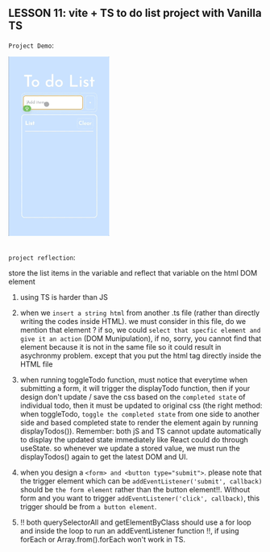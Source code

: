 ## LESSON 11: vite + TS to do list project with Vanilla TS

`Project Demo`: 

<img src="todolistDemo.gif" width="200" />
<br>
<br>


`project reflection`:

store the list items in the variable and reflect that variable on the html DOM element

1. using TS is harder than JS

2. when we `insert a string html` from another .ts  file (rather than directly writing the codes inside HTML). we must consider in this file, do we mention that element ? if so, we could `select that specfic element and give it an action` (DOM Munipulation), if no, sorry, you cannot find that element because it is not in the same file so it could result in asychronmy problem. except that you put the html tag directly inside the HTML file

3. when running toggleTodo function, must notice that everytime when submitting a form, it will trigger the displayTodo function, then if your design don't update / save the css based on the `completed state` of individual todo, then it must be updated to original css (the right method: when toggleTodo, `toggle the completed state` from one side to another side and based completed state to render the element again by running displayTodos()). Remember: both jS and TS cannot update automatically to display the updated state immediately like React could do through useState. so whenever we update a stored value, we must run the displayTodos() again to get the latest DOM and UI.

4. when you design a `<form> and <button type="submit">`. please note that the trigger element which can be `addEventListener('submit', callback)` should be `the form element` rather than the button element!!. Without form and you want to trigger `addEventListener('click', callback)`, this trigger should be from `a button element`.

5. !! both querySelectorAll and getElementByClass should use a for loop and inside the loop to run an addEventListener function !!, if using forEach or Array.from().forEach won't work in TS.